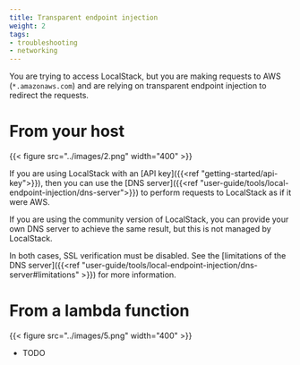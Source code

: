 ```yaml
---
title: Transparent endpoint injection
weight: 2
tags:
- troubleshooting
- networking
---
```


You are trying to access LocalStack, but you are making requests to AWS (`*.amazonaws.com`) and are relying on transparent endpoint injection to redirect the requests.

# From your host

{{< figure src="../images/2.png" width="400" >}}

If you are using LocalStack with an [API key]({{<ref "getting-started/api-key">}}), then you can use the [DNS server]({{<ref "user-guide/tools/local-endpoint-injection/dns-server">}}) to perform requests to LocalStack as if it were AWS.

If you are using the community version of LocalStack, you can provide your own DNS server to achieve the same result, but this is not managed by LocalStack.

In both cases, SSL verification must be disabled. See the [limitations of the DNS server]({{<ref "user-guide/tools/local-endpoint-injection/dns-server#limitations" >}}) for more information.

# From a lambda function
{{< figure src="../images/5.png" width="400" >}}

* TODO

